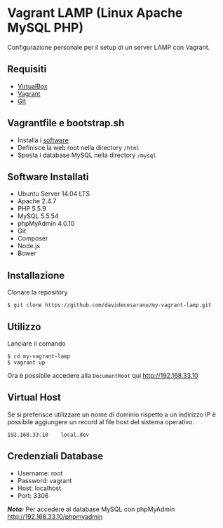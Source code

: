 # Vagrant LAMP (Linux Apache MySQL PHP)
Configurazione personale per il setup di un server LAMP con Vagrant.

## Requisiti
* [VirtualBox](https://www.virtualbox.org/)
* [Vagrant](https://www.vagrantup.com/)
* [Git](https://git-scm.com/)

## Vagrantfile e bootstrap.sh
* Installa i [software](#software-installati)
* Definisce la web root nella directory `/html`
* Sposta i database MySQL nella directory `/mysql`

## Software Installati
* Ubuntu Server 14.04 LTS
* Apache 2.4.7
* PHP 5.5.9
* MySQL 5.5.54
* phpMyAdmin 4.0.10
* Git
* Composer
* Node.js
* Bower

## Installazione
Clonare la repository
```
$ git clone https://github.com/davidecesarano/my-vagrant-lamp.git
```

## Utilizzo
Lanciare il comando
```
$ cd my-vagrant-lamp
$ vagrant up
```
Ora è possibile accedere alla `DocumentRoot` qui http://192.168.33.10

## Virtual Host
Se si preferisce utilizzare un nome di dominio rispetto a un indirizzo IP è possibile aggiungere un record al file host del sistema operativo.
```
192.168.33.10    local.dev
```

## Credenziali Database
* Username: root
* Password: vagrant
* Host: localhost
* Port: 3306

***Nota:*** Per accedere al database MySQL con phpMyAdmin http://192.168.33.10/phpmyadmin
